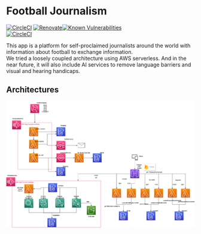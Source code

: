 # Football Journalism

[![CircleCI](https://dl.circleci.com/status-badge/img/gh/ShotaroMatsuya/football-journalism/tree/main.svg?style=svg)](https://dl.circleci.com/status-badge/redirect/gh/ShotaroMatsuya/football-journalism/tree/main) [![Renovate](https://img.shields.io/badge/renovate-enabled-brightgreen.svg)](https://renovatebot.com)[![Known Vulnerabilities](https://snyk.io/test/github/ShotaroMatsuya/football-journalism/badge.svg)](https://snyk.io/test/github/ShotaroMatsuya/football-journalism)  
[![CircleCI](https://dl.circleci.com/insights-snapshot/gh/ShotaroMatsuya/football-journalism/main/build-and-deploy/badge.svg?window=90d)](https://app.circleci.com/insights/github/ShotaroMatsuya/football-journalism/workflows/build-and-deploy/overview?branch=main&reporting-window=last-90-days&insights-snapshot=true)


This app is a platform for self-proclaimed journalists around the world with information about football to exchange information.  
We tried a loosely coupled architecture using AWS serverless. And in the near future, it will also include AI services to remove language barriers and visual and hearing handicaps.

## Architectures

![infrastructure](/fj_birdview.png)
